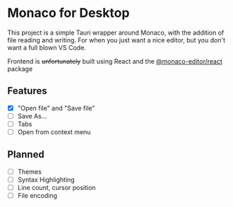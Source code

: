 # Monaco for Desktop

This project is a simple Tauri wrapper around Monaco, with the addition of file reading and writing.
For when you just want a nice editor, but you don't want a full blown VS Code.

Frontend is ~~unfortunately~~ built using React and the [@monaco-editor/react](https://github.com/suren-atoyan/monaco-react) package

## Features

- [x] "Open file" and "Save file"
- [ ] Save As...
- [ ] Tabs
- [ ] Open from context menu

## Planned

- [ ] Themes
- [ ] Syntax Highlighting
- [ ] Line count, cursor position
- [ ] File encoding

